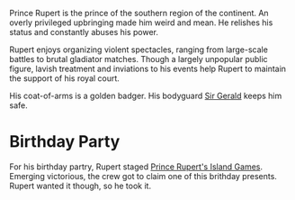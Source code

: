 <!-- TITLE: Prince Rupert Maximilian -->
<!-- SUBTITLE: A very bad boy -->

Prince Rupert is the prince of the southern region of the continent. An overly privileged upbringing made him weird and mean. He relishes his status and constantly abuses his power.

Rupert enjoys organizing violent spectacles, ranging from large-scale battles to brutal gladiator matches. Though a largely unpopular public figure, lavish treatment and inviations to his events help Rupert to maintain the support of his royal court.

His coat-of-arms is a golden badger. His bodyguard [Sir Gerald](http://spellboyorig.in/sir-gerald) keeps him safe.
# Birthday Party
For his birthday partry, Rupert staged [Prince Rupert's Island Games](). Emerging victorious, the crew got to claim one of this brithday presents. Rupert wanted it though, so he took it.